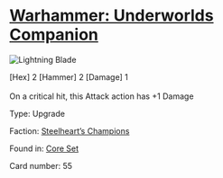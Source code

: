 # [Warhammer: Underworlds Companion](https://guidokessels.github.io/wh-underworlds)

  

![Lightning Blade](https://warhammerunderworlds.com/wp-content/uploads/sites/6/2017/12/055_ENG-Lightning-Blade.png)

<div class="whu-weapon">[Hex] 2 [Hammer] 2 [Damage] 1</div><br /> On a critical hit, this Attack action has +1 Damage

Type: Upgrade

Faction: [Steelheart’s Champions](https://guidokessels.github.io/wh-underworlds/factions/steelhearts-champions)

Found in: [Core Set](https://guidokessels.github.io/wh-underworlds/locations/core-set)

Card number: 55
